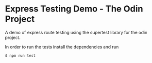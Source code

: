 # Express Testing Demo - The Odin Project

A demo of express route testing using the supertest library for the odin project.

In order to run the tests install the dependencies and run

```cmd
$ npm run test
```
